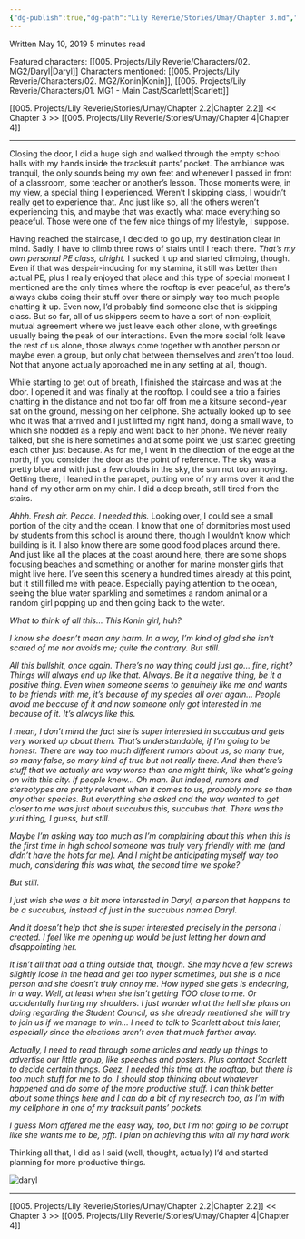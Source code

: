 ```yaml
---
{"dg-publish":true,"dg-path":"Lily Reverie/Stories/Umay/Chapter 3.md","permalink":"/lily-reverie/stories/umay/chapter-3/","created":"2024-01-20T02:03:27.592-03:00","updated":"2024-01-20T04:24:31.069-03:00"}
---
```


Written May 10, 2019
5 minutes read

Featured characters: [[005. Projects/Lily Reverie/Characters/02. MG2/Daryl\|Daryl]]
Characters mentioned: [[005. Projects/Lily Reverie/Characters/02. MG2/Konin\|Konin]], [[005. Projects/Lily Reverie/Characters/01. MG1 - Main Cast/Scarlett\|Scarlett]]

[[005. Projects/Lily Reverie/Stories/Umay/Chapter 2.2\|Chapter 2.2]] << Chapter 3 >> [[005. Projects/Lily Reverie/Stories/Umay/Chapter 4\|Chapter 4]]

---

Closing the door, I did a huge sigh and walked through the empty school halls with my hands inside the tracksuit pants’ pocket. The ambiance was tranquil, the only sounds being my own feet and whenever I passed in front of a classroom, some teacher or another’s lesson. Those moments were, in my view, a special thing I experienced. Weren’t I skipping class, I wouldn’t really get to experience that. And just like so, all the others weren’t experiencing this, and maybe that was exactly what made everything so peaceful. Those were one of the few nice things of my lifestyle, I suppose.

Having reached the staircase, I decided to go up, my destination clear in mind. Sadly, I have to climb three rows of stairs until I reach there. _That’s my own personal PE class, alright._ I sucked it up and started climbing, though. Even if that was despair-inducing for my stamina, it still was better than actual PE, plus I really enjoyed that place and this type of special moment I mentioned are the only times where the rooftop is ever peaceful, as there’s always clubs doing their stuff over there or simply way too much people chatting it up. Even now, I’d probably find someone else that is skipping class. But so far, all of us skippers seem to have a sort of non-explicit, mutual agreement where we just leave each other alone, with greetings usually being the peak of our interactions. Even the more social folk leave the rest of us alone, those always come together with another person or maybe even a group, but only chat between themselves and aren’t too loud. Not that anyone actually approached me in any setting at all, though.

While starting to get out of breath, I finished the staircase and was at the door. I opened it and was finally at the rooftop. I could see a trio a fairies chatting in the distance and not too far off from me a kitsune second-year sat on the ground, messing on her cellphone. She actually looked up to see who it was that arrived and I just lifted my right hand, doing a small wave, to which she nodded as a reply and went back to her phone. We never really talked, but she is here sometimes and at some point we just started greeting each other just because. As for me, I went in the direction of the edge at the north, if you consider the door as the point of reference. The sky was a pretty blue and with just a few clouds in the sky, the sun not too annoying. Getting there, I leaned in the parapet, putting one of my arms over it and the hand of my other arm on my chin. I did a deep breath, still tired from the stairs.

_Ahhh. Fresh air. Peace. I needed this._ Looking over, I could see a small portion of the city and the ocean. I know that one of dormitories most used by students from this school is around there, though I wouldn’t know which building is it. I also know there are some good food places around there. And just like all the places at the coast around here, there are some shops focusing beaches and something or another for marine monster girls that might live here. I’ve seen this scenery a hundred times already at this point, but it still filled me with peace. Especially paying attention to the ocean, seeing the blue water sparkling and sometimes a random animal or a random girl popping up and then going back to the water.

_What to think of all this… This Konin girl, huh?_

_I know she doesn’t mean any harm. In a way, I’m kind of glad she isn’t scared of me nor avoids me; quite the contrary. But still._

_All this bullshit, once again. There’s no way thing could just go… fine, right? Things will always end up like that. Always. Be it a negative thing, be it a positive thing. Even when someone seems to genuinely like me and wants to be friends with me, it’s because of my species all over again… People avoid me because of it and now someone only got interested in me because of it. It’s always like this._

_I mean, I don’t mind the fact she is super interested in succubus and gets very worked up about them. That’s understandable, if I’m going to be honest. There are way too much different rumors about us, so many true, so many false, so many kind of true but not really there. And then there’s stuff that we actually are way worse than one might think, like what’s going on with this city. If people knew… Oh man. But indeed, rumors and stereotypes are pretty relevant when it comes to us, probably more so than any other species. But everything she asked and the way wanted to get closer to me was just about succubus this, succubus that. There was the yuri thing, I guess, but still._

_Maybe I’m asking way too much as I’m complaining about this when this is the first time in high school someone was truly very friendly with me (and didn’t have the hots for me). And I might be anticipating myself way too much, considering this was what, the second time we spoke?_

_But still._

_I just wish she was a bit more interested in Daryl, a person that happens to be a succubus, instead of just in the succubus named Daryl._

_And it doesn’t help that she is super interested precisely in the persona I created. I feel like me opening up would be just letting her down and disappointing her._

_It isn’t all that bad a thing outside that, though. She may have a few screws slightly loose in the head and get too hyper sometimes, but she is a nice person and she doesn’t truly annoy me. How hyped she gets is endearing, in a way. Well, at least when she isn’t getting TOO close to me. Or accidentally hurting my shoulders. I just wonder what the hell she plans on doing regarding the Student Council, as she already mentioned she will try to join us if we manage to win… I need to talk to Scarlett about this later, especially since the elections aren’t even that much farther away._

_Actually, I need to read through some articles and ready up things to advertise our little group, like speeches and posters. Plus contact Scarlett to decide certain things. Geez, I needed this time at the rooftop, but there is too much stuff for me to do. I should stop thinking about whatever happened and do some of the more productive stuff. I can think better about some things here and I can do a bit of my research too, as I’m with my cellphone in one of my tracksuit pants’ pockets._

_I guess Mom offered me the easy way, too, but I’m not going to be corrupt like she wants me to be, pfft. I plan on achieving this with all my hard work._

Thinking all that, I did as I said (well, thought, actually) I’d and started planning for more productive things.

  

![daryl](https://lirestories.files.wordpress.com/2019/05/daryl.png?w=587&h=924)

  

---

[[005. Projects/Lily Reverie/Stories/Umay/Chapter 2.2\|Chapter 2.2]] << Chapter 3 >> [[005. Projects/Lily Reverie/Stories/Umay/Chapter 4\|Chapter 4]]